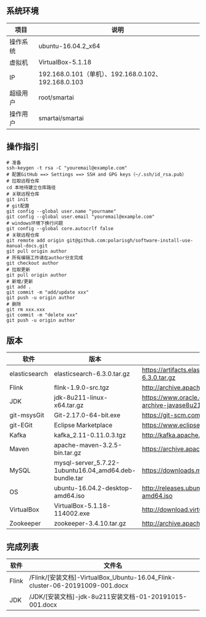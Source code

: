 ## 系统环境
| 项目     | 说明               |
| -------- | ------------------ |
| 操作系统 | ubuntu-16.04.2_x64 |
| 虚拟机   | VirtualBox-5.1.18  |
| IP       | 192.168.0.101（单机）、192.168.0.102、192.168.0.103      |
| 超级用户 | root/smartai       |
| 操作用户 | smartai/smartai    |

## 操作指引
```shell
# 准备
ssh-keygen -t rsa -C "youremail@example.com"
# 配置GitHub ==> Settings ==> SSH and GPG keys（~/.ssh/id_rsa.pub）
# 拉取远程仓库
cd 本地待建立仓库路径
# 关联远程仓库
git init
# git配置
git config --global user.name "yourname"
git config --global user.email "youremail@example.com"
# windows环境下换行问题
git config --global core.autocrlf false
# 关联远程仓库
git remote add origin git@github.com:polarisgh/software-install-use-manual-docs.git
git pull origin author
# 所有编辑工作请在author分支完成
git checkout author
# 拉取更新
git pull origin author
# 新增/更新
git add .
git commit -m "add/update xxx"	
git push -u origin author
# 删除
git rm xxx.xxx
git commit -m "delete xxx"	
git push -u origin author
```


## 版本


| 软件          | 版本                                                  | 来源                                                         |
| ------------- | ----------------------------------------------------- | ------------------------------------------------------------ |
| elasticsearch | elasticsearch-6.3.0.tar.gz                            | https://artifacts.elastic.co/downloads/elasticsearch/elasticsearch-6.3.0.tar.gz |
| Flink         | flink-1.9.0-src.tgz                                   | http://archive.apache.org/dist/flink/flink-1.9.0/            |
| JDK           | jdk-8u211-linux-x64.tar.gz                            | https://www.oracle.com/technetwork/java/javase/downloads/java-archive-javase8u211-later-5573849.html |
| git-msysGit   | Git-2.17.0-64-bit.exe                                 | https://git-scm.com/download                                 |
| git-EGit      | Eclipse Marketplace                                   | https://www.eclipse.org/egit/download/                       |
| Kafka         | kafka_2.11-0.11.0.3.tgz                               | http://kafka.apache.org/downloads.html                       |
| Maven         | apache-maven-3.2.5-bin.tar.gz                         | https://archive.apache.org/dist/maven/maven-3/               |
| MySQL         | mysql-server_5.7.22-1ubuntu16.04_amd64.deb-bundle.tar | https://downloads.mysql.com/archives/community/              |
| OS            | ubuntu-16.04.2-desktop-amd64.iso                      | http://releases.ubuntu.com/16.04/ubuntu-16.04-desktop-amd64.iso |
| VirtualBox    | VirtualBox-5.1.18-114002.exe                          | http://download.virtualbox.org/virtualbox/                   |
| Zookeeper     | zookeeper-3.4.10.tar.gz                               | http://archive.apache.org/dist/zookeeper/zookeeper-3.4.10/   |

## 完成列表

| 软件          | 文件名                                                  | 
| ------------- | ----------------------------------------------------- | 
| Flink | /Flink/[安装文档]-VirtualBox_Ubuntu-16.04_Flink-cluster-06-20191009-001.docx                            | 
| JDK | /JDK/[安装文档]-jdk-8u211安装文档-01-20191015-001.docx                            | 
